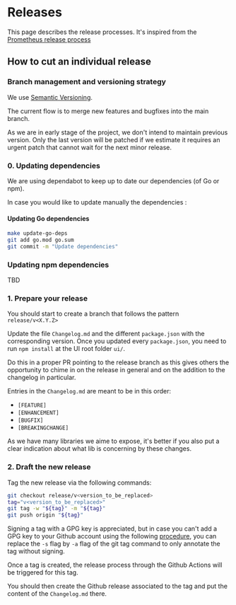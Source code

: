 Releases
========

This page describes the release processes. It's inspired from
the [Prometheus release process](https://github.com/prometheus/prometheus/blob/main/RELEASE.md)

## How to cut an individual release

### Branch management and versioning strategy

We use [Semantic Versioning](https://semver.org/).

The current flow is to merge new features and bugfixes into the main branch.

As we are in early stage of the project, we don't intend to maintain previous version. Only the last version will be
patched if we estimate it requires an urgent patch that cannot wait for the next minor release.

### 0. Updating dependencies

We are using dependabot to keep up to date our dependencies (of Go or npm).

In case you would like to update manually the dependencies :

#### Updating Go dependencies

```bash
make update-go-deps
git add go.mod go.sum
git commit -m "Update dependencies"
```

### Updating npm dependencies

TBD

### 1. Prepare your release

You should start to create a branch that follows the pattern `release/v<X.Y.Z>`

Update the file `Changelog.md` and the different `package.json` with the corresponding version. Once you updated
every `package.json`, you need to run `npm install` at the UI root folder `ui/`.

Do this in a proper PR pointing to the release branch as this gives others the opportunity to chime in on the release in
general and on the addition to the changelog in particular.

Entries in the `Changelog.md` are meant to be in this order:

* `[FEATURE]`
* `[ENHANCEMENT]`
* `[BUGFIX]`
* `[BREAKINGCHANGE]`

As we have many libraries we aime to expose, it's better if you also put a clear indication about what lib is concerning
by these changes.

### 2. Draft the new release

Tag the new release via the following commands:

```bash
git checkout release/v<version_to_be_replaced>
tag="v<version_to_be_replaced>"
git tag -w "${tag}" -m "${tag}"
git push origin "${tag}"
```

Signing a tag with a GPG key is appreciated, but in case you can't add a GPG key to your Github account using the
following [procedure](https://docs.github.com/en/authentication/managing-commit-signature-verification), you can replace
the `-s` flag by `-a` flag of the git tag command to only annotate the tag without signing.

Once a tag is created, the release process through the Github Actions will be triggered for this tag.

You should then create the Github release associated to the tag and put the content of the `Changelog.md` there.
